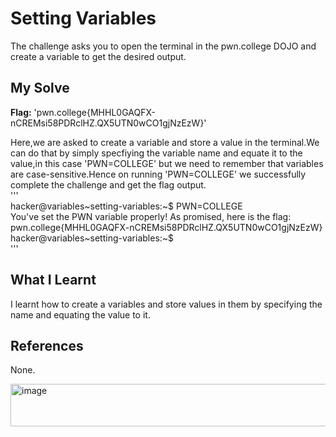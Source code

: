 # Setting Variables
The challenge asks you to open the terminal in the pwn.college DOJO and create a variable to get the desired output.   

## My Solve
**Flag:** 'pwn.college{MHHL0GAQFX-nCREMsi58PDRclHZ.QX5UTN0wCO1gjNzEzW}'     

Here,we are asked to create a variable and store a value in the terminal.We can do that by simply specfiying the variable name and equate it to the value,in this case 'PWN=COLLEGE' but we need to remember that variables are case-sensitive.Hence on running 'PWN=COLLEGE' we successfully complete the challenge and get the flag output.   
'''    
hacker@variables~setting-variables:~$ PWN=COLLEGE    
You've set the PWN variable properly! As promised, here is the flag:    
pwn.college{MHHL0GAQFX-nCREMsi58PDRclHZ.QX5UTN0wCO1gjNzEzW}    
hacker@variables~setting-variables:~$     
'''     

## What I Learnt 
I learnt how to create a variables and store values in them by specifying the name and equating the value to it.    

## References
None.    

<img width="537" height="68" alt="image" src="https://github.com/user-attachments/assets/ee5b0f32-7b56-4eac-b1e0-bd1d2bbcc5e3" />
